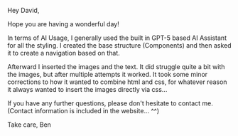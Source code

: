 Hey David,

Hope you are having a wonderful day!

In terms of AI Usage, I generally used the built in GPT-5 based AI Assistant for all the styling.
I created the base structure (Components) and then asked it to create a navigation based on that.

Afterward I inserted the images and the text. 
It did struggle quite a bit with the images, but after multiple attempts it worked.
It took some minor corrections to how it wanted to combine html and css, for whatever reason it always wanted to insert the images directly via css...

If you have any further questions, please don't hesitate to contact me. (Contact information is included in the website... ^^)

Take care,
Ben
